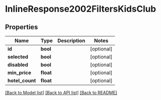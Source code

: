 # InlineResponse2002FiltersKidsClub

## Properties
Name | Type | Description | Notes
------------ | ------------- | ------------- | -------------
**id** | **bool** |  | [optional] 
**selected** | **bool** |  | [optional] 
**disabled** | **bool** |  | [optional] 
**min_price** | **float** |  | [optional] 
**hotel_count** | **float** |  | [optional] 

[[Back to Model list]](../../README.md#documentation-for-models) [[Back to API list]](../../README.md#documentation-for-api-endpoints) [[Back to README]](../../README.md)

